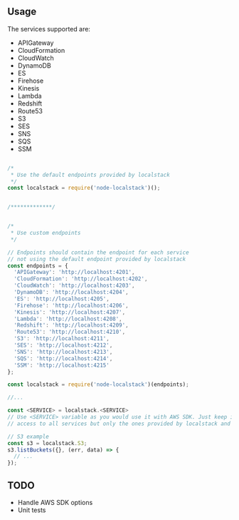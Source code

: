 ## Usage

The services supported are: 

* APIGateway
* CloudFormation
* CloudWatch
* DynamoDB
* ES
* Firehose
* Kinesis
* Lambda
* Redshift
* Route53
* S3
* SES
* SNS
* SQS
* SSM


```js

/*
 * Use the default endpoints provided by localstack
 */
const localstack = require('node-localstack')();


/*************/


/*
 * Use custom endpoints
 */

// Endpoints should contain the endpoint for each service
// not using the default endpoint provided by localstack
const endpoints = {
  'APIGateway': 'http://localhost:4201',
  'CloudFormation': 'http://localhost:4202',
  'CloudWatch': 'http://localhost:4203',
  'DynamoDB': 'http://localhost:4204',
  'ES': 'http://localhost:4205',
  'Firehose': 'http://localhost:4206',
  'Kinesis': 'http://localhost:4207',
  'Lambda': 'http://localhost:4208',
  'Redshift': 'http://localhost:4209',
  'Route53': 'http://localhost:4210',
  'S3': 'http://localhost:4211',
  'SES': 'http://localhost:4212',
  'SNS': 'http://localhost:4213',
  'SQS': 'http://localhost:4214',
  'SSM': 'http://localhost:4215'
};

const localstack = require('node-localstack')(endpoints);

//...

const <SERVICE> = localstack.<SERVICE>
// Use <SERVICE> variable as you would use it with AWS SDK. Just keep in mind that you won't have
// access to all services but only the ones provided by localstack and supported by this library

// S3 example
const s3 = localstack.S3;
s3.listBuckets({}, (err, data) => {
  // ...
});

```

## TODO

* Handle AWS SDK options
* Unit tests